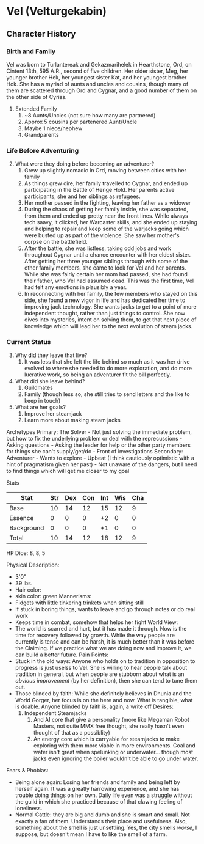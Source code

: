 # Vel (Velturgekabin)
## Character History
### Birth and Family
Vel was born to Turlantereak and Gekazmarihelek in Hearthstone, Ord, on Cintent 13th, 595 A.R., second of five children. Her older sister, Meg, her younger brother Hek, her youngest sister Kat, and her youngest brother Hok. She has a myriad of aunts and uncles and cousins, though many of them are scattered through Ord and Cygnar, and a good number of them on the other side of Cyriss.
1. Extended Family
	1. ~8 Aunts/Uncles (not sure how many are partnered)
	2. Approx 5 cousins per partenered Aunt/Uncle
	3. Maybe 1 niece/nephew
	4. Grandparents

### Life Before Adventuring
2. What were they doing before becoming an adventurer?
	1. Grew up slightly nomadic in Ord, moving between cities with her family
	2. As things grew dire, her family travelled to Cygnar, and ended up participating in the Battle of Henge Hold. Her parents active participants, she and her siblings as refugees.
	3. Her mother passed in the fighting, leaving her father as a widower
	4. During the chaos of getting her family inside, she was separated, from them and ended up pretty near the front lines. While always tech saavy, it clicked, her Warcaster skills, and she ended up staying and helping to repair and keep some of the warjacks going which were busted up as part of the violence. She saw her mother's corpse on the battlefield.
	5. After the battle, she was listless, taking odd jobs and work throughout Cygnar until a chance encounter with her eldest sister. After getting her three younger siblings through with some of the other family members, she came to look for Vel and her parents. While she was fairly certain her mom had passed, she had found their father, who Vel had assumed dead. This was the first time, Vel had felt any emotions in plausibly a year.
	6. In reconnecting with her family, the few members who stayed on this side, she found a new vigor in life and has dedicated her time to improving jack technology. She wants jacks to get to a point of more independent thought, rather than just things to control. She now dives into mysteries, intent on solving them, to get that next piece of knowledge which will lead her to the next evolution of steam jacks.

### Current Status
3. Why did they leave that live?
	1. It was less that she left the life behind so much as it was her drive evolved to where she needed to do more exploration, and do more lucrative work, so being an adventurer fit the bill perfectly.
4. What did she leave behind?
	1. Guildmates
	2. Family (though less so, she still tries to send letters and the like to keep in touch)
5. What are her goals?
	1. Improve her steamjack
	2. Learn more about making steam jacks


Archetypes
	Primary: The Solver
		- Not just solving the immediate problem, but how to fix the underlying problem or deal with the reprecussions
		- Asking questions
		- Asking the leader for help or the other party members for things she can't supply/get/do
		- Front of investigations
	Secondary: Adventurer
		- Wants to explore
		- Upbeat (I think cautiously optimistic with a hint of pragmatism given her past)
		- Not unaware of the dangers, but I need to find things which will get me closer to my goal
		
Stats

| Stat       | Str | Dex | Con | Int | Wis | Cha |
| ---------- | --- | --- | --- | --- | --- | --- |
| Base       | 10  | 14  | 12  | 15  | 12  | 9   |
| Essence    | 0   | 0   | 0   | +2  | 0   | 0   |
| Background | 0   | 0   | 0   | +1  | 0   | 0   |
| Total      | 10  | 14  | 12  | 18  | 12  | 9   |

HP Dice: 8, 8, 5

Physical Description:
- 3'0"
- 39 lbs.
- Hair color:
- skin color: green
Mannerisms:
- Fidgets with little tinkering trinkets when sitting still
- If stuck in boring things, wants to leave and go through notes or do real work
- Keeps time in combat, somehow that helps her fight
World View:
- The world is scarred and hurt, but it has made it through. Now is the time for recovery followed by growth. While the way people are currently is tense and can be harsh, it is much better than it was before the Claiming. If we practice what we are doing now and improve it, we can build a better future.
Pain Points:
- Stuck in the old ways: Anyone who holds on to tradition in opposition to progress is just uselss to Vel. She is willing to hear people talk about tradition in general, but when people are stubborn about what is an _obvious improvement_ (by her definition), then she can tend to tune them out.
- Those blinded by faith: While she definitely believes in Dhunia and the World Gorger, her focus is on the here and now. What is tangible, what is doable. Anyone blinded by faith is, again, a write off
Desires:
	1. Independent Steamjacks
		1. And AI core that give a personality (more like Megaman Robot Masters, not quite MMX free thought, she really hasn't even thought of that as a possiblity)
		2. An energy core which is carryable for steamjacks to make exploring with them more viable in more environments. Coal and water isn't great when spelunking or underwater... though most jacks even ignoring the boiler wouldn't be able to go under water.

Fears & Phobias:
- Being alone again: Losing her friends and family and being left by herself again. It was a greatly harrowing experience, and she has trouble doing things on her own. Daily life even was a struggle without the guild in which she practiced because of that clawing feeling of loneliness.
- Normal Cattle: they are big and dumb and she is smart and small. Not exactly a fan of them. Understands their place and usefulness. Also, something about the smell is just unsettling. Yes, the city smells _worse_, I suppose, but doesn't mean I have to like the smell of a farm.